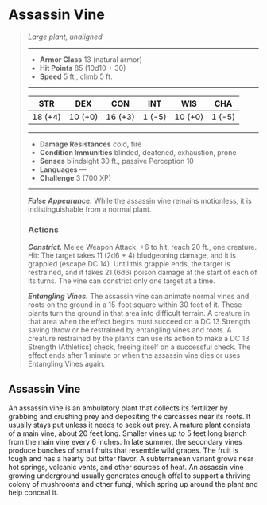 # Assassin Vine
>*Large plant, unaligned*
>___
>- **Armor Class** 13 (natural armor)
>- **Hit Points** 85 (10d10 + 30)
>- **Speed** 5 ft., climb 5 ft.
>___
>|STR|DEX|CON|INT|WIS|CHA|
>|:---:|:---:|:---:|:---:|:---:|:---:|
>|18 (+4)|10 (+0)|16 (+3)|1 (-5)|10 (+0)|1 (-5)|
>___
>- **Damage Resistances** cold, fire
>- **Condition Immunities** blinded, deafened, exhaustion, prone
>- **Senses** blindsight 30 ft., passive Perception 10
>- **Languages** —
>- **Challenge** 3 (700 XP)
>___
>***False Appearance.*** While the assassin vine remains motionless, it is indistinguishable from a normal plant.  
>
>### Actions
>***Constrict.*** Melee Weapon Attack: +6 to hit, reach 20 ft., one creature. Hit: The target takes 11 (2d6 + 4) bludgeoning damage, and it is grappled (escape DC 14). Until this grapple ends, the target is restrained, and it takes 21 (6d6) poison damage at the start of each of its turns. The vine can constrict only one target at a time.  
>
>***Entangling Vines.*** The assassin vine can animate normal vines and roots on the ground in a 15-foot square within 30 feet of it. These plants turn the ground in that area into difficult terrain. A creature in that area when the effect begins must succeed on a DC 13 Strength saving throw or be restrained by entangling vines and roots. A creature restrained by the plants can use its action to make a DC 13 Strength (Athletics) check, freeing itself on a successful check. The effect ends after 1 minute or when the assassin vine dies or uses Entangling Vines again.
## Assassin Vine
An assassin vine is an ambulatory plant that collects its fertilizer by grabbing and crushing prey and depositing the carcasses near its roots. It usually stays put unless it needs to seek out prey. A mature plant consists of a main vine, about 20 feet long. Smaller vines up to 5 feet long branch from the main vine every 6 inches. In late summer, the secondary vines produce bunches of small fruits that resemble wild grapes. The fruit is tough and has a hearty but bitter flavor.
A subterranean variant grows near hot springs, volcanic vents, and other sources of heat. An assassin vine growing underground usually generates enough offal to support a thriving colony of mushrooms and other fungi, which spring up around the plant and help conceal it.